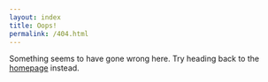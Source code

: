 ```yaml
---
layout: index
title: Oops!
permalink: /404.html
---
```


Something seems to have gone wrong here.
Try heading back to the [homepage](/) instead.
